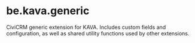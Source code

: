 be.kava.generic
===============

CiviCRM generic extension for KAVA.
Includes custom fields and configuration, as well as shared utility functions used by other extensions.